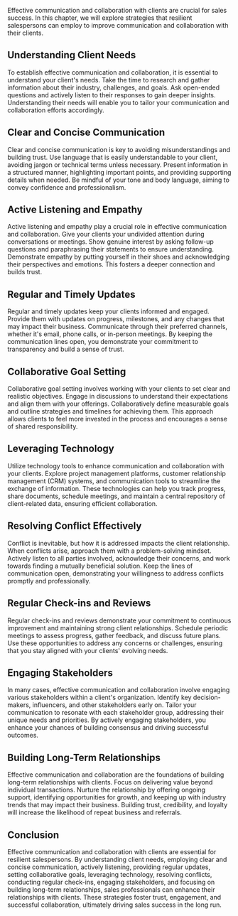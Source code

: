 
Effective communication and collaboration with clients are crucial for sales success. In this chapter, we will explore strategies that resilient salespersons can employ to improve communication and collaboration with their clients.

Understanding Client Needs
--------------------------

To establish effective communication and collaboration, it is essential to understand your client's needs. Take the time to research and gather information about their industry, challenges, and goals. Ask open-ended questions and actively listen to their responses to gain deeper insights. Understanding their needs will enable you to tailor your communication and collaboration efforts accordingly.

Clear and Concise Communication
-------------------------------

Clear and concise communication is key to avoiding misunderstandings and building trust. Use language that is easily understandable to your client, avoiding jargon or technical terms unless necessary. Present information in a structured manner, highlighting important points, and providing supporting details when needed. Be mindful of your tone and body language, aiming to convey confidence and professionalism.

Active Listening and Empathy
----------------------------

Active listening and empathy play a crucial role in effective communication and collaboration. Give your clients your undivided attention during conversations or meetings. Show genuine interest by asking follow-up questions and paraphrasing their statements to ensure understanding. Demonstrate empathy by putting yourself in their shoes and acknowledging their perspectives and emotions. This fosters a deeper connection and builds trust.

Regular and Timely Updates
--------------------------

Regular and timely updates keep your clients informed and engaged. Provide them with updates on progress, milestones, and any changes that may impact their business. Communicate through their preferred channels, whether it's email, phone calls, or in-person meetings. By keeping the communication lines open, you demonstrate your commitment to transparency and build a sense of trust.

Collaborative Goal Setting
--------------------------

Collaborative goal setting involves working with your clients to set clear and realistic objectives. Engage in discussions to understand their expectations and align them with your offerings. Collaboratively define measurable goals and outline strategies and timelines for achieving them. This approach allows clients to feel more invested in the process and encourages a sense of shared responsibility.

Leveraging Technology
---------------------

Utilize technology tools to enhance communication and collaboration with your clients. Explore project management platforms, customer relationship management (CRM) systems, and communication tools to streamline the exchange of information. These technologies can help you track progress, share documents, schedule meetings, and maintain a central repository of client-related data, ensuring efficient collaboration.

Resolving Conflict Effectively
------------------------------

Conflict is inevitable, but how it is addressed impacts the client relationship. When conflicts arise, approach them with a problem-solving mindset. Actively listen to all parties involved, acknowledge their concerns, and work towards finding a mutually beneficial solution. Keep the lines of communication open, demonstrating your willingness to address conflicts promptly and professionally.

Regular Check-ins and Reviews
-----------------------------

Regular check-ins and reviews demonstrate your commitment to continuous improvement and maintaining strong client relationships. Schedule periodic meetings to assess progress, gather feedback, and discuss future plans. Use these opportunities to address any concerns or challenges, ensuring that you stay aligned with your clients' evolving needs.

Engaging Stakeholders
---------------------

In many cases, effective communication and collaboration involve engaging various stakeholders within a client's organization. Identify key decision-makers, influencers, and other stakeholders early on. Tailor your communication to resonate with each stakeholder group, addressing their unique needs and priorities. By actively engaging stakeholders, you enhance your chances of building consensus and driving successful outcomes.

Building Long-Term Relationships
--------------------------------

Effective communication and collaboration are the foundations of building long-term relationships with clients. Focus on delivering value beyond individual transactions. Nurture the relationship by offering ongoing support, identifying opportunities for growth, and keeping up with industry trends that may impact their business. Building trust, credibility, and loyalty will increase the likelihood of repeat business and referrals.

Conclusion
----------

Effective communication and collaboration with clients are essential for resilient salespersons. By understanding client needs, employing clear and concise communication, actively listening, providing regular updates, setting collaborative goals, leveraging technology, resolving conflicts, conducting regular check-ins, engaging stakeholders, and focusing on building long-term relationships, sales professionals can enhance their relationships with clients. These strategies foster trust, engagement, and successful collaboration, ultimately driving sales success in the long run.
